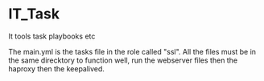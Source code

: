 # IT_Task
It tools task playbooks etc

The main.yml is the tasks file in the role called "ssl". All the files must be in the same direcktory to function well, run the webserver files then the haproxy then the keepalived.
